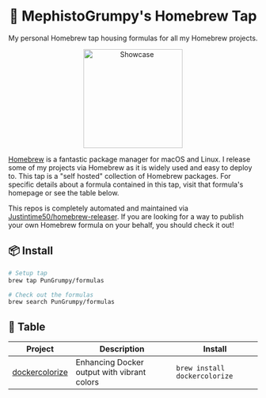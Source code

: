 <div align="center">

# 🍺 MephistoGrumpy's Homebrew Tap

My personal Homebrew tap housing formulas for all my Homebrew projects.

<img src="https://upload.wikimedia.org/wikipedia/commons/thumb/9/95/Homebrew_logo.svg/1200px-Homebrew_logo.svg.png" alt="Showcase" width="200"/>

</div>

[Homebrew](https://brew.sh) is a fantastic package manager for macOS and Linux. I release some of my projects via Homebrew as it is widely used and easy to deploy to. This tap is a "self hosted" collection of Homebrew packages. For specific details about a formula contained in this tap, visit that formula's homepage or see the table below.

This repos is completely automated and maintained via [Justintime50/homebrew-releaser](https://github.com/marketplace/actions/homebrew-releaser). If you are looking for a way to publish your own Homebrew formula on your behalf, you should check it out!

## 📦 Install

```bash
# Setup tap
brew tap PunGrumpy/formulas

# Check out the formulas
brew search PunGrumpy/formulas
```

## 🍴 Table

<!-- project_table_start -->

| Project                                                       | Description                                 | Install                       |
| ------------------------------------------------------------- | ------------------------------------------- | ----------------------------- |
| [dockercolorize](https://github.com/PunGrumpy/dockercolorize) | Enhancing Docker output with vibrant colors | `brew install dockercolorize` |

<!-- project_table_end -->
